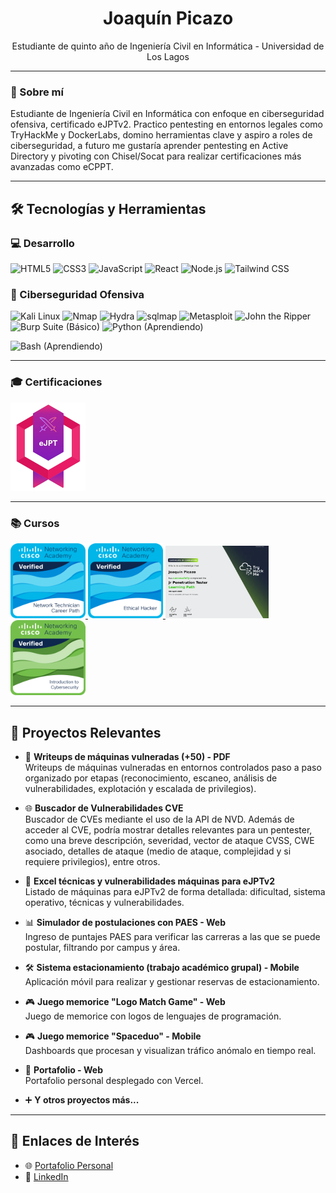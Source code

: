 <h1 align="center">Joaquín Picazo</h1>
<p align="center">
  Estudiante de quinto año de Ingeniería Civil en Informática - Universidad de Los Lagos
</p>

---

### 🧠 Sobre mí ###
Estudiante de Ingeniería Civil en Informática con enfoque en ciberseguridad ofensiva, certificado eJPTv2. Practico pentesting en entornos legales como TryHackMe y DockerLabs, domino herramientas clave y aspiro a roles de ciberseguridad, a futuro me gustaría aprender pentesting en Active Directory y pivoting con Chisel/Socat para realizar certificaciones más avanzadas como eCPPT.

---

## 🛠️ Tecnologías y Herramientas ##

### 💻 Desarrollo ###
![HTML5](https://img.shields.io/badge/HTML5-E34F26?logo=html5&logoColor=white)
![CSS3](https://img.shields.io/badge/CSS3-1572B6?logo=css3&logoColor=white)
![JavaScript](https://img.shields.io/badge/JavaScript-F7DF1E?logo=javascript&logoColor=black)
![React](https://img.shields.io/badge/React-61DAFB?logo=react&logoColor=black)
![Node.js](https://img.shields.io/badge/Node.js-339933?logo=node.js&logoColor=white)
![Tailwind CSS](https://img.shields.io/badge/Tailwind_CSS-38B2AC?logo=tailwindcss&logoColor=white)

### 🧰 Ciberseguridad Ofensiva ###
![Kali Linux](https://img.shields.io/badge/Kali_Linux-557C94?logo=kalilinux&logoColor=white)
![Nmap](https://img.shields.io/badge/Nmap-008080?style=flat&logo=nmap&logoColor=white)
![Hydra](https://img.shields.io/badge/Hydra-222222?style=flat)
![sqlmap](https://img.shields.io/badge/sqlmap-CC0000?style=flat)
![Metasploit](https://img.shields.io/badge/Metasploit-4E4E4E?logo=metasploit&logoColor=white)
![John the Ripper](https://img.shields.io/badge/John_the_Ripper-000000?style=flat&logo=linux&logoColor=white)
![Burp Suite (Básico)](https://img.shields.io/badge/Burp_Suite-BASIC-F2673B?style=flat&logo=burpsuite&logoColor=white)
![Python (Aprendiendo)](https://img.shields.io/badge/Python-Aprendiendo-3776AB?logo=python&logoColor=white)

![Bash (Aprendiendo)](https://img.shields.io/badge/Bash-Aprendiendo-4EAA25?logo=gnubash&logoColor=white)

---
### 🎓 Certificaciones ###
<a href="https://certs.ine.com/f7a9d210-9f4d-453a-9595-6cf0bb5b741e#acc.ZR2uXH8M">
  <img src="https://github.com/JoaquinPicazoV/JoaquinPicazoV/blob/main/eJPT.png" alt="eJPTv2" width="120"/>
</a>



---

### 📚 Cursos  ###
<a href="https://www.credly.com/badges/5a3702c2-a9cc-46b0-be92-dea565ef0a4e/public_url">
  <img src="https://github.com/JoaquinPicazoV/JoaquinPicazoV/blob/main/NetworkTechnician.png" alt="NetworkTechnicianPathCisco" width="120"/>
</a>
<a href="https://www.credly.com/badges/fee19871-ce37-4cb7-a7ec-f65b80acb520/public_url">
  <img src="https://github.com/JoaquinPicazoV/JoaquinPicazoV/blob/main/EthicalHacker.png" alt="EthicalHackerCisco" width="120"/>
</a>
<a href="https://tryhackme-certificates.s3-eu-west-1.amazonaws.com/THM-WH5JF5YO0X.pdf">
  <img src="https://github.com/JoaquinPicazoV/JoaquinPicazoV/blob/main/JrPenTest.png" alt="JrPentesterTHM" width="165"/>
</a>
<a href="https://www.credly.com/badges/1f6cea4e-106d-40b0-970a-5222a8078e64/public_url">
  <img src="https://github.com/JoaquinPicazoV/JoaquinPicazoV/blob/main/IntroCyber.png" alt="IntroCyberCisco" width="120"/>
</a>

---

## 📌 Proyectos Relevantes ##

- 🔐 **Writeups de máquinas vulneradas (+50) - PDF**  
  Writeups de máquinas vulneradas en entornos controlados paso a paso organizado por etapas (reconocimiento, escaneo, análisis de vulnerabilidades, explotación y 
  escalada de privilegios).

- 🌐 **Buscador de Vulnerabilidades CVE**  
  Buscador de CVEs mediante el uso de la API de NVD. Además de acceder al CVE, podría mostrar detalles relevantes para un pentester, como una breve descripción, severidad, vector de ataque CVSS, CWE asociado,      detalles de ataque (medio de ataque, complejidad y si requiere privilegios), entre otros.

- 🧪 **Excel técnicas y vulnerabilidades máquinas para eJPTv2**  
  Listado de máquinas para eJPTv2 de forma detallada: dificultad, sistema operativo, técnicas y vulnerabilidades.

- 📊 **Simulador de postulaciones con PAES - Web**  
  Ingreso de puntajes PAES para verificar las carreras a las que se puede postular, filtrando por campus y área.

- 🛠️ **Sistema estacionamiento (trabajo académico grupal) - Mobile**  
  Aplicación móvil para realizar y gestionar reservas de estacionamiento.

- 🎮 **Juego memorice "Logo Match Game" - Web**  
  Juego de memorice con logos de lenguajes de programación.
  
- 🎮 **Juego memorice "Spaceduo" - Mobile**  
  Dashboards que procesan y visualizan tráfico anómalo en tiempo real.
  
- 👤 **Portafolio - Web**  
  Portafolio personal desplegado con Vercel.

- ➕ **Y otros proyectos más...**

---

## 🔗 Enlaces de Interés ##

- 🌐 [Portafolio Personal](https://portafolio-steel-eta.vercel.app/)
- 💼 [LinkedIn](https://www.linkedin.com/in/joaquín-picazo-velasco-aa4458380)

